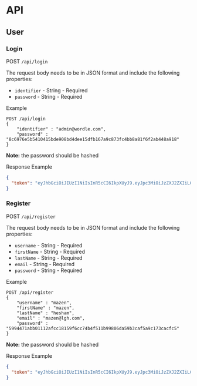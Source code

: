 # API

## User

### Login

POST `/api/login`

The request body needs to be in JSON format and include the following properties:

- `identifier` - String - Required
- `password` - String - Required

Example

```
POST /api/login
{
    "identifier" : "admin@wordle.com",
    "password" : "8c6976e5b5410415bde908bd4dee15dfb167a9c873fc4bb8a81f6f2ab448a918"
}
```

**Note:** the password should be hashed

Response Example

```json
{
  "token": "eyJhbGciOiJIUzI1NiIsInR5cCI6IkpXUyJ9.eyJpc3MiOiJzZXJ2ZXIiLCJ1c2VySUQiOiIxIiwidXNlclR5cGUiOiJhZG1pbiJ9.qPwyN_FJ06KBq0fF0e8ocsCy7vHEF9LhS1kpwHnObgw"
}
```

### Register

POST `/api/register`

The request body needs to be in JSON format and include the following properties:

- `username` - String - Required
- `firstName` - String - Required
- `lastName` - String - Required
- `email` - String - Required
- `password` - String - Required

Example

```
POST /api/register
{
    "username" : "mazen",
    "firstName" : "mazen",
    "lastName" : "hesham",
    "email" : "mazen@lgh.com",
    "password" : "5994471abb01112afcc18159f6cc74b4f511b99806da59b3caf5a9c173cacfc5"
}
```

**Note:** the password should be hashed

Response Example

```json
{
  "token": "eyJhbGciOiJIUzI1NiIsInR5cCI6IkpXUyJ9.eyJpc3MiOiJzZXJ2ZXIiLCJ1c2VySUQiOiIxIiwidXNlclR5cGUiOiJhZG1pbiJ9.qPwyN_FJ06KBq0fF0e8ocsCy7vHEF9LhS1kpwHnObgw"
}
```
